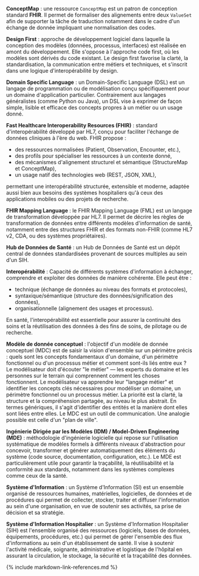 

<a name="fhir-conceptmap" />**ConceptMap** : une ressource `ConceptMap` est un patron de conception standard **FHIR**. Il permet de formaliser des alignements entre deux `ValueSet` afin de supporter la tâche de traduction notamment dans le cadre d'un échange de donnée impliquant une normalisation des codes.

<a name="design-first" />**Design First** : approche de développement logiciel dans laquelle la conception des modèles (données, processus, interfaces) est réalisée en amont du développement. Elle s'oppose à l'approche code first, où les modèles sont dérivés du code existant. Le design first favorise la clarté, la standardisation, la communication entre métiers et techniques, et s'inscrit dans une logique d'interopérabilité by design.

<a name="dsl" />**Domain Specific Language** : un Domain-Specific Language (DSL) est un langage de programmation ou de modélisation conçu spécifiquement pour un domaine d'application particulier. Contrairement aux langages généralistes (comme Python ou Java), un DSL vise à exprimer de façon simple, lisible et efficace des concepts propres à un métier ou un usage donné.

<a name="fhir" />**Fast Healthcare Interoperability Resources (FHIR)** : standard d'interopérabilité développé par HL7, conçu pour faciliter l'échange de données cliniques à l'ère du web. FHIR propose :

* des ressources normalisées (Patient, Observation, Encounter, etc.),
* des profils pour spécialiser les ressources à un contexte donné,
* des mécanismes d'alignement structurel et sémantique (StructureMap et ConceptMap),
* un usage natif des technologies web (REST, JSON, XML),

permettant une interopérabilité structurée, extensible et moderne, adaptée aussi bien aux besoins des systèmes hospitaliers qu'à ceux des applications mobiles ou des projets de recherche.

<a name="fml" />**FHIR Mapping Language** : le FHIR Mapping Language (FML) est un langage de transformation développée par HL7. Il permet de décrire les règles de transformation de données entre différents modèles d'information de santé, notamment entre des structures FHIR et des formats non-FHIR (comme HL7 v2, CDA, ou des systèmes propriétaires).

<a name="hds" />**Hub de Données de Santé** : un Hub de Données de Santé est un dépôt central de données standardisées provenant de sources multiples au sein d'un SIH.

<a name="io" />**Interopérabilité** : Capacité de différents systèmes d'information à échanger, comprendre et exploiter des données de manière cohérente. Elle peut être :

* technique (échange de données au niveau des formats et protocoles),
* syntaxique/sémantique (structure des données/signification des données),
* organisationnelle (alignement des usages et processus).

En santé, l'interopérabilité est essentielle pour assurer la continuité des soins et la réutilisation des données à des fins de soins, de pilotage ou de recherche.

<a name="cdm" />**Modèle de donnée conceptuel** : l'objectif d'un modèle de donnée conceptuel (MDC) est de saisir la vision d'ensemble sur un périmètre précis : quels sont les concepts fondamentaux d'un domaine, d'un périmètre fonctionnel ou d'un processus métier et comment sont-ils liés entre eux ? Le modélisateur doit d'écouter "le métier" — les experts du domaine et les personnes sur le terrain qui comprennent comment les choses fonctionnent. Le modélisateur va apprendre leur "langage métier" et identifier les concepts clés nécessaires pour modéliser un domaine, un périmètre fonctionnel ou un processus métier. La priorité est la clarté, la structure et la compréhension partagée, au niveau le plus abstrait. En termes génériques, il s'agit d'identifier des entités et la manière dont elles sont liées entre elles. Le MDC est un outil de communication. Une analogie possible est celle d'un "plan de ville".

<a name="mde" />**Ingénierie Dirigée par les Modèles (IDM) / Model-Driven Engineering (MDE)** : méthodologie d'ingénierie logicielle qui repose sur l'utilisation systématique de modèles formels à différents niveaux d'abstraction pour concevoir, transformer et générer automatiquement des éléments du système (code source, documentation, configuration, etc.). Le MDE est particulièrement utile pour garantir la traçabilité, la réutilisabilité et la conformité aux standards, notamment dans les systèmes complexes comme ceux de la santé.

<a name="si" />**Système d'Information** : un Système d'Information (SI) est un ensemble organisé de ressources humaines, matérielles, logicielles, de données et de procédures qui permet de collecter, stocker, traiter et diffuser l'information au sein d'une organisation, en vue de soutenir ses activités, sa prise de décision et sa stratégie.

<a name="sih" />**Système d'Information Hospitalier** : un Système d'Information Hospitalier (SIH) est l'ensemble organisé des ressources (logiciels, bases de données, équipements, procédures, etc.) qui permet de gérer l'ensemble des flux d'informations au sein d'un établissement de santé. Il vise à soutenir l'activité médicale, soignante, administrative et logistique de l'hôpital en assurant la circulation, le stockage, la sécurité et la traçabilité des données.

{% include markdown-link-references.md %}